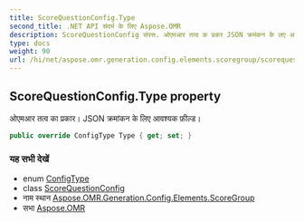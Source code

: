 ```yaml
---
title: ScoreQuestionConfig.Type
second_title: .NET API संदर्भ के लिए Aspose.OMR
description: ScoreQuestionConfig संपत्त. ओएमआर तत्व क प्रकर JSON क्रमंकन के लए आवश्यक फ़ल्ड
type: docs
weight: 90
url: /hi/net/aspose.omr.generation.config.elements.scoregroup/scorequestionconfig/type/
---
```

## ScoreQuestionConfig.Type property

ओएमआर तत्व का प्रकार। JSON क्रमांकन के लिए आवश्यक फ़ील्ड।

```csharp
public override ConfigType Type { get; set; }
```

### यह सभी देखें

* enum [ConfigType](../../../aspose.omr.generation.config.enums/configtype/)
* class [ScoreQuestionConfig](../)
* नाम स्थान [Aspose.OMR.Generation.Config.Elements.ScoreGroup](../../scorequestionconfig/)
* सभा [Aspose.OMR](../../../)


